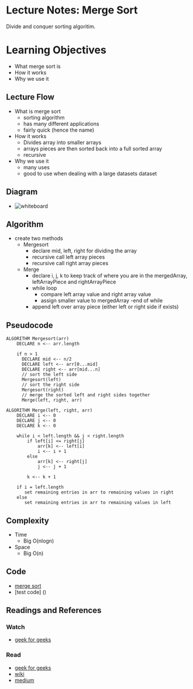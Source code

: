 # Lecture Notes: Merge Sort
Divide and conquer sorting algoritim.

# Learning Objectives
- What merge sort is
- How it works
- Why we use it

## Lecture Flow
- What is merge sort
    - sorting algorithm
    - has many different applications
    - fairly quick (hence the name)
- How it works
  - Divides array into smaller arrays
  - arrays pieces are then sorted back into a full sorted array
  - recursive
- Why we use it
  - many uses
  - good to use when dealing with a large datasets dataset

## Diagram
- ![whiteboard]()

## Algorithm
- create two methods
    - Mergesort
        - declare mid, left, right for dividing the array
        - recursive call left array pieces
        - recursive call right array pieces
    - Merge
        - declare i, j, k to keep track of where you are in the mergedArray, leftArrayPiece and rightArrayPiece
        - while loop
            - compare left array value and right array value
            - assign smaller value to mergedArray
            -end of while
        - append left over array piece (either left or right side if exists)

## Pseudocode
```  
ALGORITHM Mergesort(arr)
    DECLARE n <-- arr.length
           
    if n > 1
      DECLARE mid <-- n/2
      DECLARE left <-- arr[0...mid]
      DECLARE right <-- arr[mid...n]
      // sort the left side
      Mergesort(left)
      // sort the right side
      Mergesort(right)
      // merge the sorted left and right sides together
      Merge(left, right, arr)

ALGORITHM Merge(left, right, arr)
    DECLARE i <-- 0
    DECLARE j <-- 0
    DECLARE k <-- 0

    while i < left.length && j < right.length
        if left[i] <= right[j]
            arr[k] <-- left[i]
            i <-- i + 1
        else
            arr[k] <-- right[j]
            j <-- j + 1
            
        k <-- k + 1

    if i = left.length
       set remaining entries in arr to remaining values in right
    else
       set remaining entries in arr to remaining values in left
```
## Complexity
- Time
    - Big O(nlogn)
- Space
    - Big O(n)
## Code
- [merge sort]()
- [test code] ()
## Readings and References
### Watch
- [geek for geeks](https://www.youtube.com/watch?v=JSceec-wEyw)
### Read
- [geek for geeks](https://www.geeksforgeeks.org/merge-sort/)
- [wiki](https://en.wikipedia.org/wiki/Merge_sort)
- [medium](https://medium.com/karuna-sehgal/a-simplified-explanation-of-merge-sort-77089fe03bb2)